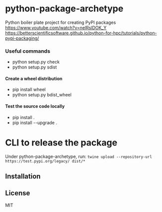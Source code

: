 # python-package-archetype

Python boiler plate project for creating PyPI packages
https://www.youtube.com/watch?v=nelRslDOK_Y 
https://betterscientificsoftware.github.io/python-for-hpc/tutorials/python-pypi-packaging/ 

### Useful commands

* python setup.py check
* python setup.py sdist

#### Create a wheel distribution

* pip install wheel
* python setup.py bdist_wheel

#### Test the source code locally

* pip install .
* pip install --upgrade .

# CLI to release the package

Under python-package-archetype, run: 
`twine upload --repository-url https://test.pypi.org/legacy/ dist/*`

## Installation

## License

MIT
